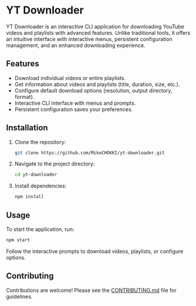 # YT Downloader

YT Downloader is an interactive CLI application for downloading YouTube videos and playlists with advanced features. Unlike traditional tools, it offers an intuitive interface with interactive menus, persistent configuration management, and an enhanced downloading experience.

## Features

- Download individual videos or entire playlists.
- Get information about videos and playlists (title, duration, size, etc.).
- Configure default download options (resolution, output directory, format).
- Interactive CLI interface with menus and prompts.
- Persistent configuration saves your preferences.

## Installation

1. Clone the repository:
   ```bash
   git clone https://github.com/MikeCHOKKI/yt-downloader.git
   ```
2. Navigate to the project directory:
   ```bash
   cd yt-downloader
   ```
3. Install dependencies:
   ```bash
   npm install
   ```

## Usage

To start the application, run:

```bash
npm start
```

Follow the interactive prompts to download videos, playlists, or configure options.

## Contributing

Contributions are welcome! Please see the [CONTRIBUTING.md](CONTRIBUTING.md) file for guidelines.
